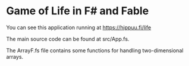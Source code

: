 # Game of Life in F# and Fable

You can see this application running at https://hippuu.fi/life

The main source code can be found at src/App.fs.

The ArrayF.fs file contains some functions for handling two-dimensional arrays.
